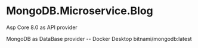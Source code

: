 # MongoDB.Microservice.Blog
Asp Core 8.0 as API provider

MongoDB as DataBase provider -- Docker Desktop bitnami/mongodb:latest



